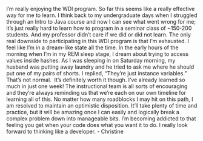 I’m really enjoying the WDI program. So far this seems like a really effective
way for me to learn. I think back to my undergraduate days when I struggled
through an Intro to Java course and now I can see what went wrong for me; it’s
just really hard to learn how to program in a seminar class of ~150-200
students. And my professor didn’t care if we did or did not learn. The only
real downside to participating in this WDI program is that I’m exhausted. I
feel like I’m in a dream-like state all the time. In the early hours of the
morning when I’m in my REM sleep stage, I dream about trying to access values
inside hashes. As I was sleeping in on Saturday morning, my husband was
putting away laundry and he tried to ask me where he should put one of my
pairs of shorts. I replied, “They’re just instance variables.” That’s not
normal.  It’s definitely worth it though. I’ve already learned so much in just
one week! The instructional team is all sorts of encouraging and they’re
always reminding us that we’re each on our own timeline for learning all of
this. No matter how many roadblocks I may hit on this path, I am resolved to
maintain an optimistic disposition. It’ll take plenty of time and practice,
but it will be amazing once I can easily and logically break a complex problem
down into manageable bits. I’m becoming addicted to that feeling you get when
your code does what you want it to do. I really look forward to thinking like
a developer. - Christine

